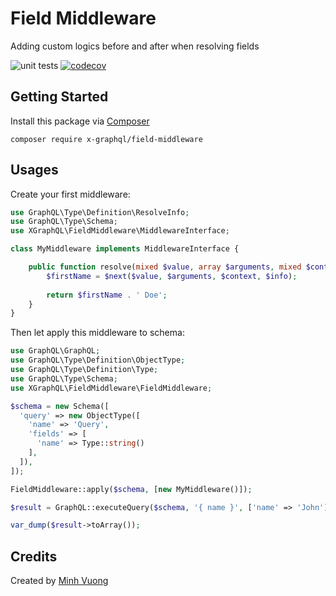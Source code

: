 Field Middleware
================

Adding custom logics before and after when resolving fields

![unit tests](https://github.com/x-graphql/field-middleware/actions/workflows/unit_tests.yml/badge.svg)
[![codecov](https://codecov.io/gh/x-graphql/field-middleware/graph/badge.svg?token=ntJX4QUcVk)](https://codecov.io/gh/x-graphql/field-middleware)

Getting Started
---------------

Install this package via [Composer](https://getcomposer.org)

```shell
composer require x-graphql/field-middleware
```

Usages
------

Create your first middleware:

```php
use GraphQL\Type\Definition\ResolveInfo;
use GraphQL\Type\Schema;
use XGraphQL\FieldMiddleware\MiddlewareInterface;

class MyMiddleware implements MiddlewareInterface {

    public function resolve(mixed $value, array $arguments, mixed $context, ResolveInfo $info, callable $next) : mixed {
        $firstName = $next($value, $arguments, $context, $info);
        
        return $firstName . ' Doe';
    }
}
```

Then let apply this middleware to schema:

```php
use GraphQL\GraphQL;
use GraphQL\Type\Definition\ObjectType;
use GraphQL\Type\Definition\Type;
use GraphQL\Type\Schema;
use XGraphQL\FieldMiddleware\FieldMiddleware;

$schema = new Schema([
  'query' => new ObjectType([
    'name' => 'Query',
    'fields' => [
      'name' => Type::string()
    ],
  ]),
]);

FieldMiddleware::apply($schema, [new MyMiddleware()]);

$result = GraphQL::executeQuery($schema, '{ name }', ['name' => 'John']);

var_dump($result->toArray());
```
Credits
-------

Created by [Minh Vuong](https://github.com/vuongxuongminh)
